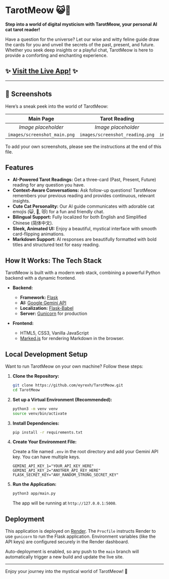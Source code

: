 # TarotMeow 😺🔮

**Step into a world of digital mysticism with TarotMeow, your personal AI cat tarot reader!**

Have a question for the universe? Let our wise and witty feline guide draw the cards for you and unveil the secrets of the past, present, and future. Whether you seek deep insights or a playful chat, TarotMeow is here to provide a comforting and enchanting experience.

## ✨ [**Visit the Live App!**](https://tarotmeow.onrender.com) ✨

---

## 📸 Screenshots

Here’s a sneak peek into the world of TarotMeow:

| Main Page | Tarot Reading | Follow-up Chat |
| :---: | :---: | :---: |
| *Image placeholder* | *Image placeholder* | *Image placeholder* |
| `images/screenshot_main.png` | `images/screenshot_reading.png` | `images/screenshot_chat.png` |

To add your own screenshots, please see the instructions at the end of this file.

## Features

* **AI-Powered Tarot Readings:** Get a three-card (Past, Present, Future) reading for any question you have.
* **Context-Aware Conversations:** Ask follow-up questions! TarotMeow remembers your previous reading and provides continuous, relevant insights.
* **Cute Cat Personality:** Our AI guide communicates with adorable cat emojis (😺, 🐾, 😻) for a fun and friendly chat.
* **Bilingual Support:** Fully localized for both English and Simplified Chinese (简体中文).
* **Sleek, Animated UI:** Enjoy a beautiful, mystical interface with smooth card-flipping animations.
* **Markdown Support:** AI responses are beautifully formatted with bold titles and structured text for easy reading.

## How It Works: The Tech Stack

TarotMeow is built with a modern web stack, combining a powerful Python backend with a dynamic frontend.

* **Backend:**
  * **Framework:** [Flask](https://flask.palletsprojects.com/)
  * **AI:** [Google Gemini API](https://ai.google.dev/)
  * **Localization:** [Flask-Babel](https://python-babel.github.io/flask-babel/)
  * **Server:** [Gunicorn](https://gunicorn.org/) for production

* **Frontend:**
  * HTML5, CSS3, Vanilla JavaScript
  * [Marked.js](https://marked.js.org/) for rendering Markdown in the browser.

## Local Development Setup

Want to run TarotMeow on your own machine? Follow these steps:

1. **Clone the Repository:**

   ```bash
   git clone https://github.com/eyrexh/TarotMeow.git
   cd TarotMeow
   ```

2. **Set up a Virtual Environment (Recommended):**

   ```bash
   python3 -m venv venv
   source venv/bin/activate
   ```

3. **Install Dependencies:**

   ```bash
   pip install -r requirements.txt
   ```

4. **Create Your Environment File:**

   Create a file named `.env` in the root directory and add your Gemini API key. You can have multiple keys.

   ```dotenv
   GEMINI_API_KEY_1="YOUR_API_KEY_HERE"
   GEMINI_API_KEY_2="ANOTHER_API_KEY_HERE"
   FLASK_SECRET_KEY="ANY_RANDOM_STRONG_SECRET_KEY"
   ```

5. **Run the Application:**

   ```bash
   python3 app/main.py
   ```

   The app will be running at `http://127.0.0.1:5000`.

## Deployment

This application is deployed on [Render](https://render.com/). The `Procfile` instructs Render to use `gunicorn` to run the Flask application. Environment variables (like the API keys) are configured securely in the Render dashboard.

Auto-deployment is enabled, so any push to the `main` branch will automatically trigger a new build and update the live site.

---

Enjoy your journey into the mystical world of TarotMeow! 🐾